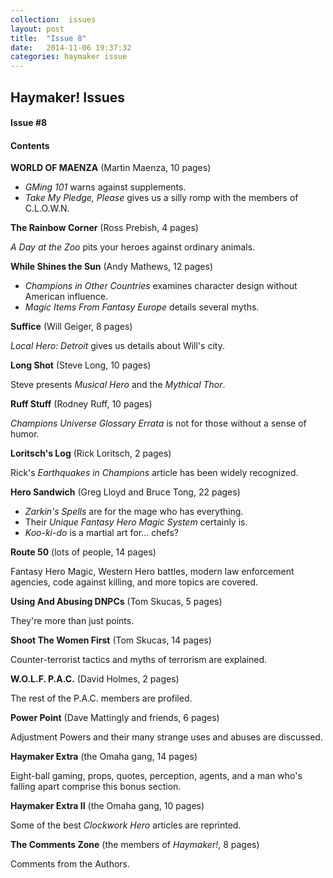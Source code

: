 ```yaml
---
collection:  issues
layout: post
title:  "Issue 8"
date:   2014-11-06 19:37:32
categories: haymaker issue
---
```


<h2>Haymaker! Issues</h2>

<h4>Issue #8</h4>

<h4>Contents</h4>

<strong>WORLD OF MAENZA</strong>
(Martin Maenza, 10 pages)

<ul>
	<li><em>GMing 101</em> warns against supplements.</li>
	<li><em>Take My Pledge, Please</em> gives us a silly romp with the members of C.L.O.W.N.</li>
</ul>

<strong>The Rainbow Corner</strong>
(Ross Prebish, 4 pages)

<em>A Day at the Zoo</em> pits your heroes against ordinary animals.

<strong>While Shines the Sun</strong>
(Andy Mathews, 12 pages)

<ul>
	<li><em>Champions in Other Countries</em> examines character design without American influence.</li>
	<li><em>Magic Items From Fantasy Europe</em> details several myths.</li>
</ul>

<strong>Suffice</strong>
(Will Geiger, 8 pages)

<em>Local Hero: Detroit</em> gives us details about Will's city.

<strong>Long Shot</strong>
(Steve Long, 10 pages)

Steve presents <em>Musical Hero</em> and the <em>Mythical Thor</em>.

<strong>Ruff Stuff</strong>
(Rodney Ruff, 10 pages)

<em>Champions Universe Glossary Errata</em> is not for those without a sense of humor.

<strong>Loritsch's Log</strong>
(Rick Loritsch, 2 pages)

Rick's <em>Earthquakes in Champions</em> article has been widely recognized.

<strong>Hero Sandwich</strong>
(Greg Lloyd and Bruce Tong, 22 pages)

<ul>
<li><em>Zarkin's Spells</em> are for the mage who has everything.</li>
<li>Their <em>Unique Fantasy Hero Magic System</em> certainly is.</li>
<li><em>Koo-ki-do</em> is a martial art for... chefs?</li>
</ul>

<strong>Route 50</strong> 
(lots of people, 14 pages)

Fantasy Hero Magic, Western Hero battles, modern law enforcement agencies, code against killing, and more topics are covered.

<strong>Using And Abusing DNPCs</strong> 
(Tom Skucas, 5 pages)

They're more than just points.

<strong>Shoot The Women First</strong>
(Tom Skucas, 14 pages)

Counter-terrorist tactics and myths of terrorism are explained.

<strong>W.O.L.F. P.A.C.</strong>
(David Holmes, 2 pages)

The rest of the P.A.C. members are profiled.

<strong>Power Point</strong>
(Dave Mattingly and friends, 6 pages)

Adjustment Powers and their many strange uses and abuses are discussed.

<strong>Haymaker Extra</strong>
(the Omaha gang, 14 pages)

Eight-ball gaming, props, quotes, perception, agents, and a man who's falling apart comprise this bonus section.

<strong>Haymaker Extra II</strong>
(the Omaha gang, 10 pages)

Some of the best <em>Clockwork Hero</em> articles are reprinted.

<strong>The Comments Zone</strong>
(the members of <em>Haymaker!</em>, 8 pages)

Comments from the Authors.